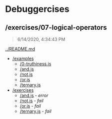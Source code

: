 # Debuggercises 

## /exercises/07-logical-operators 

> 6/14/2020, 4:34:43 PM 

[../README.md](../README.md)

- [/examples](./examples/README.md)
  - [/0-truthiness.js](./examples/README.md#0-truthinessjs)  
  - [/and.js](./examples/README.md#andjs)  
  - [/not.js](./examples/README.md#notjs)  
  - [/or.js](./examples/README.md#orjs)  
  - [/ternary.js](./examples/README.md#ternaryjs)  
- [/exercises](./exercises/README.md)
  - [/and.js](./exercises/README.md#andjs) - _error_ 
  - [/not.js](./exercises/README.md#notjs) - _fail_ 
  - [/or.js](./exercises/README.md#orjs) - _fail_ 
  - [/ternary.js](./exercises/README.md#ternaryjs) - _fail_ 

